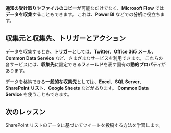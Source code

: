 **通知の受け取り**や**ファイルのコピー**が可能なだけでなく、**Microsoft Flow** では**データを収集する**こともできます。  これは、**Power BI** などでの**分析**に役立ちます。  

## <a name="sources-and-destinations-triggers-and-actions"></a>収集元と収集先、トリガーとアクション
データを収集するとき、**トリガー**としては、**Twitter**、**Office 365 メール**、**Common Data Service** など、さまざまなサービスを利用できます。  これらの各サービスには、**収集先**に設定できる**フィールド**を表す固有の**動的プロパティ**があります。

データを格納できる**一般的な収集先**としては、**Excel**、**SQL Server**、**SharePoint リスト**、**Google Sheets** などがあります。  **Common Data Service** を使うこともできます。

## <a name="next-lesson"></a>次のレッスン
SharePoint リストのデータに基づいてツイートを投稿する方法を学習します。 

